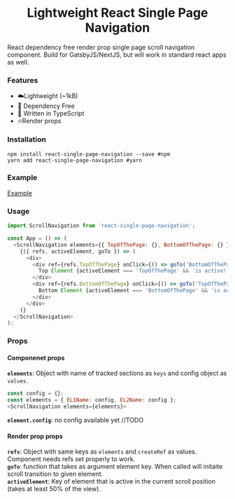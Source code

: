 <h1 align="center">
   Lightweight React Single Page Navigation
</h1>
React dependency free render prop single page scroll navigation component. Build for GatsbyJS/NextJS, but will work in standard react apps as well.

### Features
* ☁️Lightweight (~1kB)
* 🎉 Dependency Free
* 💪 Written in TypeScript
* 🔥Render props

### Installation
```
npm install react-single-page-navigation --save #npm
yarn add react-single-page-navigation #yarn
```

### Example
[Example](https://enigosi.github.io/react-single-page-navigation/)

### Usage
```js
import ScrollNavigation from 'react-single-page-navigation';

const App = () => (
  <ScrollNavigation elements={{ TopOfThePage: {}, BottomOfThePage: {} }}>
    {({ refs, activeElement, goTo }) => (
      <div>
        <div ref={refs.TopOfThePage} onClick={() => goTo('BottomOfThePage')}>
          Top Element {activeElement === 'TopOfThePage' && 'is active!'}
        </div>
        <div ref={refs.BottomOfThePage} onClick={() => goTo('TopOfThePage')}>
          Bottom Element {activeElement === 'BottomOfThePage' && 'is active!'}
        </div>
      </div>
    )}
  </ScrollNavigation>
);
```

### Props

#### Componenet props
**`elements`**: Object with name of tracked sections as `keys` and config object as `values`.
```js
const config = {};
const elements = { EL1Name: config, EL2Name: config };
<ScrollNavigation elements={elements}>
```
**`element.config`**: no config available yet //TODO

#### Render prop props
**`refs`**: Object with same keys as `elements` and `createRef` as values. Component needs refs set properly to work.  
**`goTo`**: function that takes as argument element key. When called will initaite scroll transition to given element.  
**`activeElement`**: Key of element that is active in the current scroll position (takes at least 50% of the view).